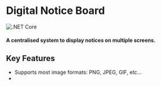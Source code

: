 # Digital Notice Board

![.NET Core](https://github.com/J-Bonwick/DigitalNoticeBoard/workflows/.NET%20Core/badge.svg?branch=master)
#### A centralised system to display notices on multiple screens.
## Key Features
- Supports most image formats: PNG, JPEG, GIF, etc...
- 